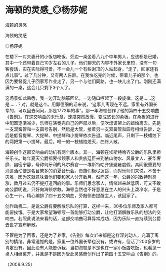 # 海顿的灵感_◎杨莎妮

海顿的灵感

海顿的灵感

◎杨莎妮

在楼下一对夫妻开的小饭店吃饭，旁边一桌坐着八九个中年男人，应该都是已婚，其中一个还带着自己10岁左右的儿子。他们聊天的内容不外家长里短，没有一句客套话，实在实际得可爱。不一会儿一个有些谢顶的人站起身，“走了，回家还有点儿事”。过了几分钟，又有两人告辞。在我快吃完的时候，带着儿子的那个，也因为要督促儿子回家写作业走了，另一个与他们同路，也一块儿出了门。刚刚还满满的一桌，这会儿只剩下3个人了。

这场景如此熟悉，我一边开动脑筋回忆，一边随口哼起了一段旋律。这是……这是……？对，就是这个。用郭德纲的话来说，“这事儿离现在不远。家里有外国长辈的，可以回去问问，那是1772年的事”。那一年海顿创作了他的第四十五交响曲《告别》。在这交响曲的末乐章，速度突然放慢，变成悠长的柔板。在柔板的进行中配器逐渐减少，乐师在演奏完自己的声部以后，便吹熄谱架上的蜡烛离去。先是一支双簧管和一支圆号告别，然后是大管，接着另一支双簧管和圆号相继告辞，之后是低音提琴、大提琴、中提琴和小提琴依次告退。临近尾声，只剩下一枝蜡烛下的两把第一小提琴。最后，唯一的一枝蜡烛熄灭，曲终人散。

海顿创作这部交响曲的动机有两个版本。其一，海顿在埃斯特哈齐公爵的乐队里担任乐长。每年夏天公爵都要带领家人和贵族廷臣来到依山傍水、风景宜人、豪华奢靡、幽密宁静，号称匈牙利的凡尔赛宫——埃斯特哈齐堡避暑度假。其间很重要的消遣活动便是名目繁多的消夏音乐会。贵族们极尽逍遥，而对乐师们来说，不啻于灾难，因为这就意味着他们要和家人分开数月。然而这一年，公爵的兴致特别高涨，数月过去仍不提打道回府的事。乐师们思念家人，情绪越来越低落，可又不敢向公爵明说，只好向海顿求救。海顿当然也不好意思在主人的兴头上泼冷水，于是心生一计，精心编排了四十五交响曲，旁敲侧击提醒主人，该回家了。

创作动机二，是说公爵有要解散乐队的打算，这样一来，30多位乐师及家人都可能要挨饿。于是大家希望海顿写一首能够打动公爵，让他打消解散乐队的想法的交响曲。若照此说法来看的话，这部交响曲可算异常成功，因为乐队一直持续到公爵去世才宣布解散。

不管是为了回家，还是为了养家，《告别》每次听来都是这样深刻动人，充满了离别的情绪。非常遗憾的是，家里一位外国长辈也没有，或许有，但活了200多岁的肯定没有。因此没有人能告诉我，当初海顿是不是也在一家小饭店吃饭，也看见一桌人相继离开，并且是不是因为受此灵感而创作出了第四十五交响曲《告别》的。

（2006.9.25）